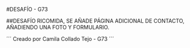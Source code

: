 #DESAFÍO - G73

##DESAFÍO RICOMIDA, SE AÑADE PÁGINA ADICIONAL DE CONTACTO, AÑADIENDO UNA FOTO Y FORMULARIO.

´´´
Creado por Camila Collado Tejo - G73
´´´
